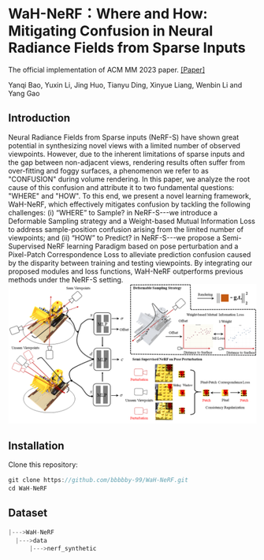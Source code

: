 # WaH-NeRF：Where and How: Mitigating Confusion in Neural Radiance Fields from Sparse Inputs
The official implementation of ACM MM 2023 paper. [[Paper]](https://arxiv.org/pdf/2308.02908.pdf)

Yanqi Bao, Yuxin Li, Jing Huo, Tianyu Ding, Xinyue Liang, Wenbin Li and Yang Gao

## Introduction
Neural Radiance Fields from Sparse inputs (NeRF-S) have shown great potential in synthesizing novel views with a limited number of observed viewpoints. However, due to the inherent limitations of sparse inputs and the gap between non-adjacent views, rendering results often suffer from over-fitting and foggy surfaces, a phenomenon we refer to as "CONFUSION" during volume rendering. In this paper, we analyze the root cause of this confusion and attribute it to two fundamental questions: "WHERE" and "HOW". To this end, we present a novel learning framework, WaH-NeRF, which effectively mitigates confusion by tackling the following challenges: (i) “WHERE” to Sample? in NeRF-S---we introduce a Deformable Sampling strategy and a Weight-based Mutual Information Loss to address sample-position confusion arising from the limited number of viewpoints; and (ii) “HOW” to Predict? in NeRF-S---we propose a Semi-Supervised NeRF learning Paradigm based on pose perturbation and a Pixel-Patch Correspondence Loss to alleviate prediction confusion caused by the disparity between training and testing viewpoints. By integrating our proposed modules and loss functions, WaH-NeRF outperforms previous methods under the NeRF-S setting.
![Pipeline in WaHNeRF](https://github.com/bbbbby-99/WaH-NeRF/blob/main/image/framework.png)

## Installation
Clone this repository:
  ```js
  git clone https://github.com/bbbbby-99/WaH-NeRF.git
  cd WaH-NeRF
  ```
## Dataset
  ```js
|--->WaH-NeRF
    |--->data
        |--->nerf_synthetic
  ```
